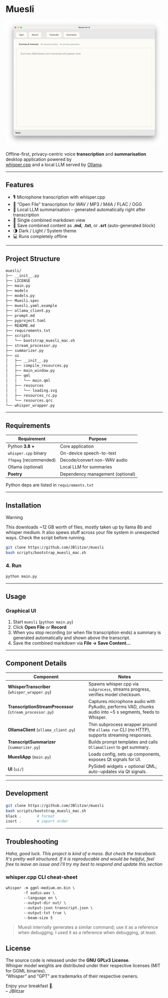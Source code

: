 # Muesli

![Muesli GUI](docs/muesli.png)

Offline-first, privacy-centric voice **transcription** and **summarisation** desktop application powered by  
[whisper.cpp](https://github.com/ggerganov/whisper.cpp) and a local LLM served by [Ollama](https://ollama.ai/).

---

## Features

- 🎙️ Microphone transcription with whisper.cpp
- 📂 “Open File” transcription for WAV / MP3 / M4A / FLAC / OGG
- 🧠 Local LLM summarisation – generated automatically right after transcription
- 📝 Single combined markdown view
- 💾 Save combined content as **.md**, **.txt**, or **.srt** (auto-generated block)
- 🌗 Dark / Light / System theme
- 💻 Runs completely offline

---

## Project Structure

```
muesli/
├── __init__.py
├── LICENSE
├── main.py
├── models
├── models.py
├── Muesli.spec
├── muesli.yaml.example
├── ollama_client.py
├── prompt.md
├── pyproject.toml
├── README.md
├── requirements.txt
├── scripts
│   └── bootstrap_muesli_mac.sh
├── stream_processor.py
├── summarizer.py
├── ui
│   ├── __init__.py
│   ├── compile_resources.py
│   ├── main_window.py
│   ├── qml
│   │   └── main.qml
│   ├── resources
│   │   └── loading.svg
│   ├── resources_rc.py
│   └── resources.qrc
└── whisper_wrapper.py
```

---

## Requirements

| Requirement            | Purpose                          |
| ---------------------- | -------------------------------- |
| Python **3.8 +**       | Core application                 |
| `whisper.cpp` binary   | On-device speech-to-text         |
| `ffmpeg` (recommended) | Decode/convert non-WAV audio     |
| Ollama (optional)      | Local LLM for summaries          |
| **Poetry**             | Dependency management (optional) |

Python deps are listed in `requirements.txt`

---

## Installation

> [!WARNING]  
> This downloads ~12 GB worth of files, mostly taken up by llama 8b and whisper medium. It also spews stuff across your file system in unexpected ways. Check the script before running.

```bash
git clone https://github.com/JBlitzar/muesli
bash scripts/bootstrap_muesli_mac.sh
```

### 4. Run

```bash
python main.py
```

---

## Usage

### Graphical UI

1. Start `muesli` (`python main.py`)
2. Click **Open File** _or_ **Record**
3. When you stop recording (or when file transcription ends) a summary is generated automatically and shown above the transcript.
4. Save the combined markdown via **File → Save Content…**

---

## Component Details

| Component                                                | Notes                                                                                                    |
| -------------------------------------------------------- | -------------------------------------------------------------------------------------------------------- |
| **WhisperTranscriber** (`whisper_wrapper.py`)            | Spawns whisper.cpp via `subprocess`, streams progress, verifies model checksum.                          |
| **TranscriptionStreamProcessor** (`stream_processor.py`) | Captures microphone audio with PyAudio, performs VAD, chunks audio into ~5 s segments, feeds to Whisper. |
| **OllamaClient** (`ollama_client.py`)                    | Thin subprocess wrapper around the `ollama run` CLI (no HTTP), supports streaming responses.             |
| **TranscriptSummarizer** (`summarizer.py`)               | Builds prompt templates and calls `OllamaClient` to get summary.                                         |
| **MuesliApp** (`main.py`)                                | Loads config, sets up components, exposes Qt signals for UI.                                             |
| **UI** (`ui/`)                                           | PySide6 widgets + optional QML; auto-updates via Qt signals.                                             |

---

## Development

```bash
git clone https://github.com/JBlitzar/muesli
bash scripts/bootstrap_muesli_mac.sh
black .       # format
isort .       # import order
```

---

## Troubleshooting

_Haha, good luck. This project is kind of a mess. But check the traceback. It's pretty well structured. If it is reproducable and would be helpful, feel free to leave an issue and I'll try my best to respond and update this section_

### whisper.cpp CLI cheat-sheet

```
whisper -m ggml-medium.en.bin \
        -f audio.wav \
        --language en \
        --output-dir out/ \
        --output-json transcript.json \
        --output-txt true \
        --beam-size 5
```

> Muesli internally generates a similar command; use it as a reference when debugging. I used it as a reference when debugging, at least.

## License

The source code is released under the **GNU GPLv3 License**.  
Whisper model weights are distributed under their respective licenses (MIT for GGML binaries).  
“Whisper” and “GPT” are trademarks of their respective owners.

Enjoy your breakfast 🥣.  
– JBlitzar
